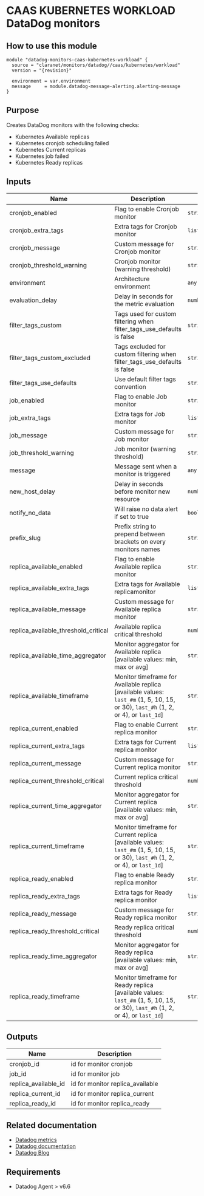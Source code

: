 # CAAS KUBERNETES WORKLOAD DataDog monitors

## How to use this module

```
module "datadog-monitors-caas-kubernetes-workload" {
  source = "claranet/monitors/datadog//caas/kubernetes/workload"
  version = "{revision}"

  environment = var.environment
  message     = module.datadog-message-alerting.alerting-message
}

```

## Purpose

Creates DataDog monitors with the following checks:

- Kubernetes Available replicas
- Kubernetes cronjob scheduling failed
- Kubernetes Current replicas
- Kubernetes job failed
- Kubernetes Ready replicas

## Inputs

| Name | Description | Type | Default | Required |
|------|-------------|------|---------|:-----:|
| cronjob\_enabled | Flag to enable Cronjob monitor | `string` | `"true"` | no |
| cronjob\_extra\_tags | Extra tags for Cronjob monitor | `list(string)` | `[]` | no |
| cronjob\_message | Custom message for Cronjob monitor | `string` | `""` | no |
| cronjob\_threshold\_warning | Cronjob monitor (warning threshold) | `string` | `3` | no |
| environment | Architecture environment | `any` | n/a | yes |
| evaluation\_delay | Delay in seconds for the metric evaluation | `number` | `15` | no |
| filter\_tags\_custom | Tags used for custom filtering when filter\_tags\_use\_defaults is false | `string` | `"*"` | no |
| filter\_tags\_custom\_excluded | Tags excluded for custom filtering when filter\_tags\_use\_defaults is false | `string` | `""` | no |
| filter\_tags\_use\_defaults | Use default filter tags convention | `string` | `"true"` | no |
| job\_enabled | Flag to enable Job monitor | `string` | `"true"` | no |
| job\_extra\_tags | Extra tags for Job monitor | `list(string)` | `[]` | no |
| job\_message | Custom message for Job monitor | `string` | `""` | no |
| job\_threshold\_warning | Job monitor (warning threshold) | `string` | `3` | no |
| message | Message sent when a monitor is triggered | `any` | n/a | yes |
| new\_host\_delay | Delay in seconds before monitor new resource | `number` | `300` | no |
| notify\_no\_data | Will raise no data alert if set to true | `bool` | `true` | no |
| prefix\_slug | Prefix string to prepend between brackets on every monitors names | `string` | `""` | no |
| replica\_available\_enabled | Flag to enable Available replica monitor | `string` | `"true"` | no |
| replica\_available\_extra\_tags | Extra tags for Available replicamonitor | `list(string)` | `[]` | no |
| replica\_available\_message | Custom message for Available replica monitor | `string` | `""` | no |
| replica\_available\_threshold\_critical | Available replica critical threshold | `number` | `1` | no |
| replica\_available\_time\_aggregator | Monitor aggregator for Available replica [available values: min, max or avg] | `string` | `"max"` | no |
| replica\_available\_timeframe | Monitor timeframe for Available replica [available values: `last_#m` (1, 5, 10, 15, or 30), `last_#h` (1, 2, or 4), or `last_1d`] | `string` | `"last_15m"` | no |
| replica\_current\_enabled | Flag to enable Current replica monitor | `string` | `"true"` | no |
| replica\_current\_extra\_tags | Extra tags for Current replica monitor | `list(string)` | `[]` | no |
| replica\_current\_message | Custom message for Current replica monitor | `string` | `""` | no |
| replica\_current\_threshold\_critical | Current replica critical threshold | `number` | `1` | no |
| replica\_current\_time\_aggregator | Monitor aggregator for Current replica [available values: min, max or avg] | `string` | `"max"` | no |
| replica\_current\_timeframe | Monitor timeframe for Current replica [available values: `last_#m` (1, 5, 10, 15, or 30), `last_#h` (1, 2, or 4), or `last_1d`] | `string` | `"last_15m"` | no |
| replica\_ready\_enabled | Flag to enable Ready replica monitor | `string` | `"true"` | no |
| replica\_ready\_extra\_tags | Extra tags for Ready replica monitor | `list(string)` | `[]` | no |
| replica\_ready\_message | Custom message for Ready replica monitor | `string` | `""` | no |
| replica\_ready\_threshold\_critical | Ready replica critical threshold | `number` | `1` | no |
| replica\_ready\_time\_aggregator | Monitor aggregator for Ready replica [available values: min, max or avg] | `string` | `"max"` | no |
| replica\_ready\_timeframe | Monitor timeframe for Ready replica [available values: `last_#m` (1, 5, 10, 15, or 30), `last_#h` (1, 2, or 4), or `last_1d`] | `string` | `"last_5m"` | no |

## Outputs

| Name | Description |
|------|-------------|
| cronjob\_id | id for monitor cronjob |
| job\_id | id for monitor job |
| replica\_available\_id | id for monitor replica\_available |
| replica\_current\_id | id for monitor replica\_current |
| replica\_ready\_id | id for monitor replica\_ready |

## Related documentation

* [Datadog metrics](https://docs.datadoghq.com/agent/kubernetes/metrics/)
* [Datadog documentation](https://docs.datadoghq.com/integrations/kubernetes/)
* [Datadog Blog](https://www.datadoghq.com/blog/monitor-kubernetes-docker/)

## Requirements

* Datadog Agent > v6.6
